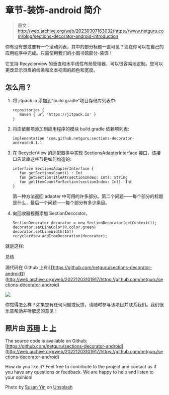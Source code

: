 # 章节-装饰-android 简介

> 原文：<http://web.archive.org/web/20230307163032/https://www.netguru.com/blog/sections-decorator-android-introduction>

 你有没有想过要有一个滚动列表，其中的部分标题一直可见？现在你可以在自己的应用程序中完成。只需使用我们的小图书馆部分-装饰！

它支持 Recyclerview 的垂直和水平线性布局管理器，可以很容易地定制。您可以更改显示页眉的线条和文本视图的颜色和宽度。

## 怎么用？

1.  将 jitpack.io 添加到“build.gradle”项目存储库列表中:

    ```
    repositories {
       maven { url 'https://jitpack.io' }
    }
    ```

2.  将库依赖项添加到应用程序的模块 build.gradle 依赖项列表:

    ```
    implementation 'com.github.netguru:sections-decorator-android:0.1.1'
    ```

3.  在 RecyclerView 的适配器类中实现 SectionsAdapterInterface 接口，该接口告诉库这些节是如何构造的:

    ```
    interface SectionsAdapterInterface {
       fun getSectionsCount() : Int
       fun getSectionTitleAt(sectionIndex: Int): String
       fun getItemCountForSection(sectionIndex: Int): Int
    } 
    ```

    第一种方法返回 adapter 中可用的许多部分。第二个问题——每个部分的标题是什么，最后一个问题——每个部分有多少条目。

4.  向回收器视图添加 SectionDecorator。

    ```
    SectionDecorator decorator = new SectionDecorator(getContext());
    decorator.setLineColor(R.color.green)
    decorator.setLineWidth(15f)
    recyclerView.addItemDecoration(decorator);
    ```

就是这样:

总结

源代码在 Github 上有:[【https://github.com/netguru/sections-decorator-android】](http://web.archive.org/web/20221203101917/https://github.com/netguru/sections-decorator-android)

![](img/e61b503d893a20f62c0420eeb8a3d627.png)

你觉得怎么样？如果您有任何问题或反馈，请随时参与该项目并联系我们。我们很乐意帮助并听取您的意见！

## 照片由 [苏珊](http://web.archive.org/web/20221203101917/https://unsplash.com/photos/2JIvboGLeho?utm_source=unsplash&utm_medium=referral&utm_content=creditCopyText) 上 [上](http://web.archive.org/web/20221203101917/https://unsplash.com/?utm_source=unsplash&utm_medium=referral&utm_content=creditCopyText)

The source code is available on Github: [https://github.com/netguru/sections-decorator-android](http://web.archive.org/web/20221203101917/https://github.com/netguru/sections-decorator-android)

How do you like it? Feel free to contribute to the project and contact us if you have any questions or feedback. We are happy to help and listen to your opinion!

Photo by [Susan Yin](http://web.archive.org/web/20221203101917/https://unsplash.com/photos/2JIvboGLeho?utm_source=unsplash&utm_medium=referral&utm_content=creditCopyText) on [Unsplash](http://web.archive.org/web/20221203101917/https://unsplash.com/?utm_source=unsplash&utm_medium=referral&utm_content=creditCopyText)